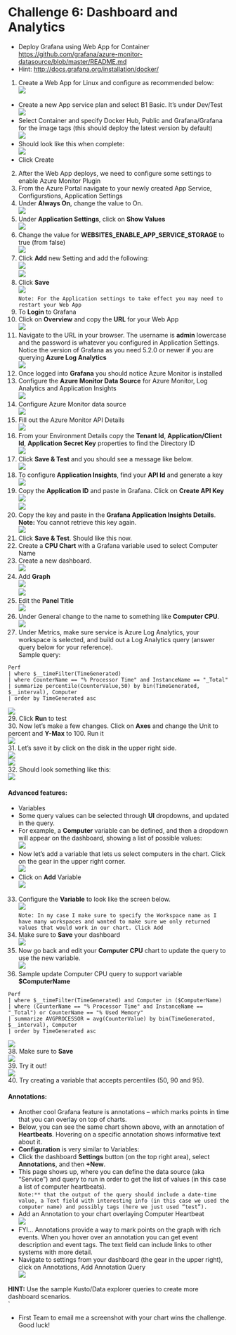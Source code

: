 # Challenge 6: Dashboard and Analytics

* Deploy Grafana using Web App for Container
https://github.com/grafana/azure-monitor-datasource/blob/master/README.md
* Hint: http://docs.grafana.org/installation/docker/

1. Create a Web App for Linux and configure as recommended below:<br/>
<img src="images/web.jpg"/><br/>
* Create a new App service plan and select B1 Basic. It’s under Dev/Test<br/>
<img src="images/web1.jpg"/><br/>
* Select Container and specify Docker Hub, Public and Grafana/Grafana for the image tags (this should deploy the latest version by default)<br/>
<img src="images/web3.jpg"/><br/>
* Should look like this when complete:<br/>
<img src="images/web4.jpg"/><br/>
* Click Create<br/>

2. After the Web App deploys, we need to configure some settings to enable Azure Monitor Plugin<br/>
3. From the Azure Portal navigate to your newly created App Service, Configurstions, Application Settings<br/>
4. Under **Always On**, change the value to On.<br/>
<img src="images/app.jpg"/><br/>
5. Under **Application Settings**, click on **Show Values**<br/>
<img src="images/app1.jpg"/><br/>
6. Change the value for **WEBSITES_ENABLE_APP_SERVICE_STORAGE** to true (from false)<br/>
<img src="images/app2.jpg"/><br/>
7. Click **Add** new Setting and add the following:<br/>
<img src="images/app3.jpg"/><br/>
<img src="images/app4.jpg"/><br/>
8. Click **Save**<br/>
<img src="images/app5.jpg"/><br/>
``
Note: For the Application settings to take effect you may need to restart your Web App
``
9. To **Login** to Grafana<br/>
10. Click on **Overview** and copy the **URL** for your Web App<br/>
<img src="images/app6.jpg"/><br/>
11. Navigate to the URL in your browser. The username is **admin** lowercase and the password is whatever you configured in Application Settings. Notice the version of Grafana as you need 5.2.0 or newer if you are querying **Azure Log Analytics**<br/>
<img src="images/app7.jpg"/><br/>
12. Once logged into **Grafana** you should notice Azure Monitor is installed<br/>
13. Configure the **Azure Monitor Data Source** for Azure Monitor, Log Analytics and Application Insights<br/>
<img src="images/app8.jpg"/><br/>
14. Configure Azure Monitor data source<br/>
<img src="images/app9.jpg"/><br/>
15. Fill out the Azure Monitor API Details<br/>
<img src="images/app10.jpg"/><br/>
16. From your Environment Details copy the **Tenant Id**, **Application/Client Id**, **Application Secret Key** properties to find the Directory ID<br/>
<img src="images/app11.jpg"/><br/>
18. Click **Save & Test** and you should see a message like below.<br/>
<img src="images/app12.jpg"/><br/>
19. To configure **Application Insights**, find your **API Id** and generate a key<br/>
<img src="images/app13.jpg"/><br/>
20. Copy the **Application ID** and paste in Grafana. Click on **Create API Key**<br/>
<img src="images/app14.jpg"/><br/>
<img src="images/app15.jpg"/><br/>
21. Copy the key and paste in the **Grafana Application Insights Details**. **Note:** You cannot retrieve this key again.<br/>
<img src="images/app16.jpg"/><br/>
22. Click **Save & Test**. Should like this now.<br/>
23. Create a **CPU Chart** with a Grafana variable used to select Computer Name<br/>
24. Create a new dashboard.<br/>
<img src="images/app17.jpg"/><br/>
25. Add **Graph**<br/>
<img src="images/app18.jpg"/><br/>
<img src="images/app19.jpg"/><br/>
26. Edit the **Panel Title**<br/>
<img src="images/app21.jpg"/><br/>
27. Under General change to the name to something like **Computer CPU**.<br/>
<img src="images/app20.jpg"/><br/>
28. Under Metrics, make sure service is Azure Log Analytics, your workspace is selected, and build out a Log Analytics query (answer query below for your reference).<br/>
Sample query:
```
Perf
| where $__timeFilter(TimeGenerated)
| where CounterName == "% Processor Time" and InstanceName == "_Total"
| summarize percentile(CounterValue,50) by bin(TimeGenerated, $__interval), Computer
| order by TimeGenerated asc
```

<img src="images/grfa17.jpg"/><br/>
29. Click **Run** to test<br/>
30. Now let’s make a few changes. Click on **Axes** and change the Unit to percent and **Y-Max** to 100. Run it <br/>
<img src="images/grfa16.jpg"/><br/>
31. Let’s save it by click on the disk in the upper right side.<br/>
<img src="images/grfa13.jpg"/><br/>
<img src="images/grfa12.jpg"/><br/>
32. Should look something like this:<br/>
<img src="images/grfa11.jpg"/><br/>

 #### Advanced features:
 
* Variables<br/>
* Some query values can be selected through **UI** dropdowns, and updated in the query.<br/>
* For example, a **Computer** variable can be defined, and then a dropdown will appear on the dashboard, showing a list of possible values:<br/>
<img src="images/grfa10.jpg"/><br/>
* Now let’s add a variable that lets us select computers in the chart. Click on the gear in the upper right corner.<br/>
<img src="images/grfa9.jpg"/><br/>
* Click on **Add** Variable<br/>
<img src="images/grfa8.jpg"/><br/>
33. Configure the **Variable** to look like the screen below.<br/>
<img src="images/grfa7.jpg"/><br/>
``
Note: In my case I make sure to specify the Workspace name as I have many workspaces and wanted to make sure we only returned values that would work in our chart. Click Add
``
34. Make sure to **Save** your dashboard<br/>
<img src="images/grfa5.jpg"/><br/>
35. Now go back and edit your **Computer CPU** chart to update the query to use the new variable.<br/>
<img src="images/grfa4.jpg"/><br/>
36. Sample update Computer CPU query to support variable **$ComputerName**<br/>
```
Perf
| where $__timeFilter(TimeGenerated) and Computer in ($ComputerName)
| where (CounterName == "% Processor Time" and InstanceName == "_Total") or CounterName == "% Used Memory"
| summarize AVGPROCESSOR = avg(CounterValue) by bin(TimeGenerated, $__interval), Computer
| order by TimeGenerated asc
```

<img src="images/grfa3.jpg"/><br/>
38. Make sure to **Save**<br/>
<img src="images/grfa2.jpg"/><br/>
39. Try it out!<br/>
<img src="images/grfa.jpg"/><br/>
40. Try creating a variable that accepts percentiles (50, 90 and 95).<br/>

 #### Annotations:
 
* Another cool Grafana feature is annotations – which marks points in time that you can overlay on top of charts.<br/>
* Below, you can see the same chart shown above, with an annotation of **Heartbeats**. Hovering on a specific annotation shows informative text about it.<br/>
* **Configuration** is very similar to Variables:<br/>
* Click the dashboard **Settings** button (on the top right area), select **Annotations**, and then **+New**.<br/>
* This page shows up, where you can define the data source (aka “Service”) and query to run in order to get the list of values (in this case a list of computer heartbeats).<br/>
``
Note:** that the output of the query should include a date-time value, a Text field with interesting info (in this case we used the computer name) and possibly tags (here we just used “test”).
``
* Add an Annotation to your chart overlaying Computer Heartbeat<br/>
      <img src="images/grfa1.jpg"/><br/>
* FYI… Annotations provide a way to mark points on the graph with rich events. When you hover over an annotation you can get event description and event tags. The text field can include links to other systems with more detail.<br/>
* Navigate to settings from your dashboard (the gear in the upper right), click on Annotations, Add Annotation Query<br/>
<img src="images/grfa.jpg"/><br/>

**HINT:** Use the sample Kusto/Data explorer queries to create more dashboard scenarios.<br/>`
* First Team to email me a screenshot with your chart wins the challenge. Good luck!
